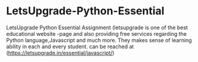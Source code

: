 # LetsUpgrade-Python-Essential
LetsUpgrade Python Essential Assignment
(letsupgrade is one of the best educational website -page and also providing free services regarding the Python language,Javascript and much more. They makes sense of learning ability in each and every student. 
can be reached at (https://letsupgrade.in/essential/javascript/)

